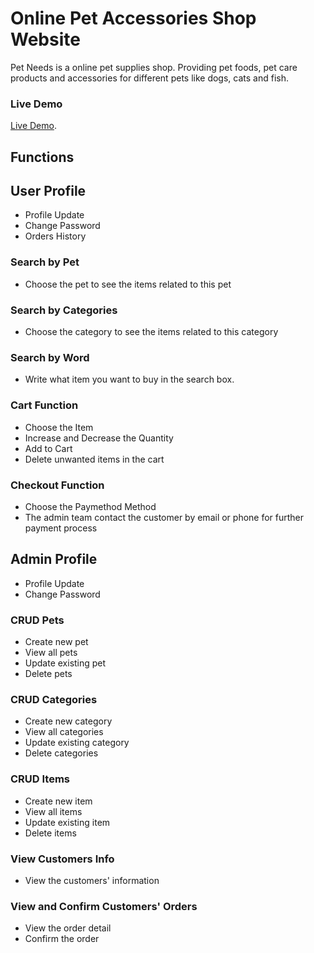 # Online Pet Accessories Shop Website
Pet Needs is a online pet supplies shop. 
Providing pet foods, pet care products and accessories for different pets like dogs, cats and fish.

### Live Demo
[Live Demo](https://maysapalthant.github.io/PettoSupplies/).

## Functions

## User Profile
- Profile Update
- Change Password
- Orders History

### Search by Pet
- Choose the pet to see the items related to this pet

### Search by Categories
- Choose the category to see the items related to this category

### Search by Word
- Write what item you want to buy in the search box. 

### Cart Function
- Choose the Item
- Increase and Decrease the Quantity
- Add to Cart
- Delete unwanted items in the cart

### Checkout Function
- Choose the Paymethod Method
- The admin team contact the customer by email or phone for further payment process

## Admin Profile
- Profile Update
- Change Password

### CRUD Pets
- Create new pet
- View all pets
- Update existing pet
- Delete pets

### CRUD Categories
- Create new category
- View all categories
- Update existing category
- Delete categories

### CRUD Items
- Create new item
- View all items
- Update existing item
- Delete items

### View Customers Info
- View the customers' information

### View and Confirm Customers' Orders
- View the order detail
- Confirm the order
